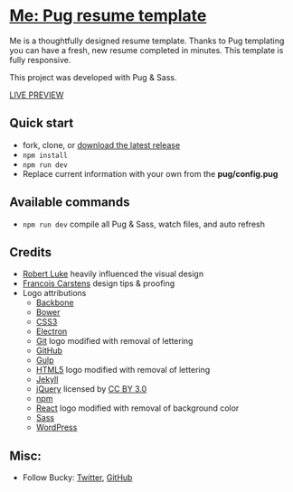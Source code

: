# [Me: Pug resume template](http://buckymaler.com/me)

Me is a thoughtfully designed resume template. Thanks to Pug templating you can have a fresh, new resume completed in minutes. This template is fully responsive.

This project was developed with Pug & Sass.

[LIVE PREVIEW](http://buckymaler.com/me)

## Quick start

* fork, clone, or [download the latest release](https://github.com/BuckyMaler/me/archive/master.zip)
* `npm install`
* `npm run dev`
* Replace current information with your own from the **pug/config.pug**

## Available commands

* `npm run dev` compile all Pug & Sass, watch files, and auto refresh

## Credits

- [Robert Luke](https://dribbble.com/RobLukeDesign) heavily influenced the visual design
- [Francois Carstens](https://github.com/FranCarstens) design tips & proofing
- Logo attributions
  - [Backbone](http://backbonejs.org)
  - [Bower](https://bower.io)
  - [CSS3](https://creativecommons.org/licenses/by/3.0/)
  - [Electron](http://electron.atom.io)
  - [Git](https://creativecommons.org/licenses/by/3.0/) logo modified with removal of lettering
  - [GitHub](https://github.com)
  - [Gulp](http://gulpjs.com)
  - [HTML5](https://creativecommons.org/licenses/by/3.0/) logo modified with removal of lettering
  - [Jekyll](https://creativecommons.org/licenses/by/4.0/)
  - [jQuery](http://www.onlinewebfonts.com) licensed by [CC BY 3.0](https://creativecommons.org/licenses/by/3.0/)
  - [npm](https://creativecommons.org/licenses/by-sa/4.0/)
  - [React](https://creativecommons.org/licenses/by/3.0/) logo modified with removal of background color
  - [Sass](https://creativecommons.org/licenses/by-nc-sa/3.0/)
  - [WordPress](https://wordpress.org)

## Misc:

* Follow Bucky: [Twitter](https://twitter.com/BuckyMaler), [GitHub](https://github.com/BuckyMaler)
